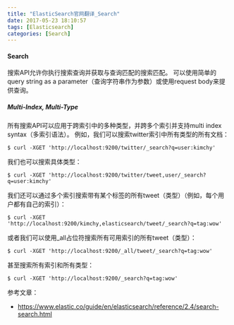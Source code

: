 ```yaml
---
title: "ElasticSearch官网翻译_Search"
date: 2017-05-23 18:10:57
tags: [Elasticsearch]
categories: [Search]
---
```


#### Search

搜索API允许你执行搜索查询并获取与查询匹配的搜索匹配。 可以使用简单的query string as a parameter（查询字符串作为参数）或使用request body来提供查询。

##### Multi-Index, Multi-Type

所有搜索API可以应用于跨索引中的多种类型，并跨多个索引并支持multi index syntax（多索引语法）。 例如，我们可以搜索twitter索引中所有类型的所有文档：

```
$ curl -XGET 'http://localhost:9200/twitter/_search?q=user:kimchy'
```

我们也可以搜索具体类型：

```
$ curl -XGET 'http://localhost:9200/twitter/tweet,user/_search?q=user:kimchy'
```

我们还可以通过多个索引搜索带有某个标签的所有tweet（类型）（例如，每个用户都有自己的索引）：

```
$ curl -XGET 'http://localhost:9200/kimchy,elasticsearch/tweet/_search?q=tag:wow'
```

或者我们可以使用_all占位符搜索所有可用索引的所有tweet（类型）：

```
$ curl -XGET 'http://localhost:9200/_all/tweet/_search?q=tag:wow'
```

甚至搜索所有索引和所有类型：

```
$ curl -XGET 'http://localhost:9200/_search?q=tag:wow'
```

参考文章：

- https://www.elastic.co/guide/en/elasticsearch/reference/2.4/search-search.html

